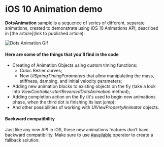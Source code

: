 # iOS 10 Animation demo

**DotsAnimation** sample is a sequence of series of different, separate animations, created to demonstrate using iOS 10 Animations API, described in [the article](link to published article).

![Dots Animation Gif](https://d3uepj124s5rcx.cloudfront.net/items/0d1l2M2X3X0I0M3R3y22/ezgif.com-optimize.gif?v=f6deb6ba "Dots Animation")

 #### Here are some of the things that you’ll find in the code
 
 * Creating of Animation Objects using custom timing functions:
    * Cubic Bézier curves;
    * New *UISpringTimingParameters* that allow manipulating the mass, stiffness, damping, and initial velocity parameters;
 * Adding new animation blocks to existing objects on the fly (take a look into *ViewController.startReversedDotsAnimation* method);
 * Adding completion action on the fly (it's used to begin new animations phase, when the third dot is finishing its last jump);
 * And other possibilities of working with *UIViewPropertyAnimator* objects.
 
 #### Backward compatibility

Just like any new API in iOS, these new animations features don’t have backward compatibility. Make sure to use [#available](https://www.hackingwithswift.com/new-syntax-swift-2-availability-checking) operator to create a fallback solution.




